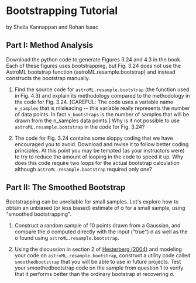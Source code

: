 # Bootstrapping Tutorial
by Sheila Kannappan and Rohan Isaac

## Part I: Method Analysis

Download the python code to generate Figures 3.24 and 4.3 in the book. Each of these figures uses bootstrapping, but Fig. 3.24 does not use the AstroML bootstrap function (astroML.resample.bootstrap) and instead constructs the bootstrap manually.

1. Find the source code for `astroML.resample.bootstrap` (the function used in Fig. 4.3) and explain its methodology compared to the methodology in the code for Fig. 3.24. [CAREFUL: The code uses a variable name `n_samples` that is misleading -- this variable really represents the number of data points. In fact `n_bootstraps` is the number of samples that will be drawn from the n_samples data points.] Why is it not possible to use `astroML.resample.bootstrap` in the code for Fig. 3.24?

2. The code for Fig. 3.24 contains some sloppy coding that we have encouraged you to avoid. Download and revise it to follow better coding principles. At this point you may be tempted (as your instructors were) to try to reduce the amount of looping in the code to speed it up. Why does this code require two loops for the actual bootstrap calculation although `astroML.resample.bootstrap` required only one?

## Part II: The Smoothed Bootstrap

Bootstrapping can be unreliable for small samples. Let's explore how to obtain an unbiased (or less biased) estimate of &sigma; for a small sample, using "smoothed bootstrapping".

1. Construct a random sample of 10 points drawn from a Gaussian, and compare the &sigma; computed directly with the input ("true") &sigma; as well as the &sigma; found using `astroML.resample.bootstrap`.

2. Using the discussion in section 2 of [Hesterberg (2004)](https://github.com/galastrostats/general/blob/master/JSM04-bootknife.pdf) and modeling your code on `astroML.resample.bootstrap`, construct a utility code called `smoothedbootstrap` that you will be able to use in future projects. Test your smoothedbootstrap code on the sample from question 1 to verify that it performs better than the ordinary bootstrap at recovering &sigma;.
